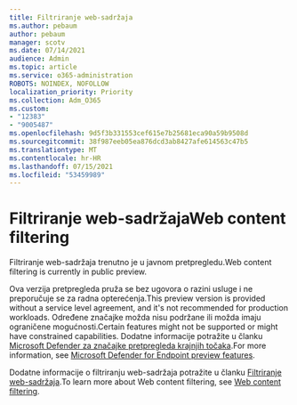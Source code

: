```yaml
---
title: Filtriranje web-sadržaja
ms.author: pebaum
author: pebaum
manager: scotv
ms.date: 07/14/2021
audience: Admin
ms.topic: article
ms.service: o365-administration
ROBOTS: NOINDEX, NOFOLLOW
localization_priority: Priority
ms.collection: Adm_O365
ms.custom:
- "12383"
- "9005487"
ms.openlocfilehash: 9d5f3b331553cef615e7b25681eca90a59b9508d
ms.sourcegitcommit: 38f987eeb05ea876dcd3ab8427afe614563c47b5
ms.translationtype: MT
ms.contentlocale: hr-HR
ms.lasthandoff: 07/15/2021
ms.locfileid: "53459989"
---
```

# <a name="web-content-filtering"></a><span data-ttu-id="9b235-102">Filtriranje web-sadržaja</span><span class="sxs-lookup"><span data-stu-id="9b235-102">Web content filtering</span></span>

<span data-ttu-id="9b235-103">Filtriranje web-sadržaja trenutno je u javnom pretpregledu.</span><span class="sxs-lookup"><span data-stu-id="9b235-103">Web content filtering is currently in public preview.</span></span>

<span data-ttu-id="9b235-104">Ova verzija pretpregleda pruža se bez ugovora o razini usluge i ne preporučuje se za radna opterećenja.</span><span class="sxs-lookup"><span data-stu-id="9b235-104">This preview version is provided without a service level agreement, and it's not recommended for production workloads.</span></span> <span data-ttu-id="9b235-105">Određene značajke možda nisu podržane ili možda imaju ograničene mogućnosti.</span><span class="sxs-lookup"><span data-stu-id="9b235-105">Certain features might not be supported or might have constrained capabilities.</span></span> <span data-ttu-id="9b235-106">Dodatne informacije potražite u članku [Microsoft Defender za značajke pretpregleda krajnjih točaka](/microsoft-365/security/defender-endpoint/preview).</span><span class="sxs-lookup"><span data-stu-id="9b235-106">For more information, see [Microsoft Defender for Endpoint preview features](/microsoft-365/security/defender-endpoint/preview).</span></span>

<span data-ttu-id="9b235-107">Dodatne informacije o filtriranju web-sadržaja potražite u članku [Filtriranje web-sadržaja](/microsoft-365/security/defender-endpoint/web-content-filtering).</span><span class="sxs-lookup"><span data-stu-id="9b235-107">To learn more about Web content filtering, see [Web content filtering](/microsoft-365/security/defender-endpoint/web-content-filtering).</span></span>